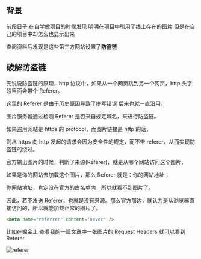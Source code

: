 ## 背景

前段日子 在自学做项目的时候发现 明明在项目中引用了线上存在的图片 但是在自己的项目中却怎么也显示出来

查阅资料后发现是这些第三方网站设置了**防盗链**

## 破解防盗链

先说说防盗链的原理，http 协议中，如果从一个网页跳到另一个网页，http 头字段里面会带个 Referer。

这里的 Referer 是由于历史原因导致了拼写错误 后来也就一直沿用。

图片服务器通过检测 Referer 是否来自规定域名，来进行防盗链。

如果盗用网站是 https 的 protocol，而图片链接是 http 的话，

则从 https 向 http 发起的请求会因为安全性的规定，而不带 referer，从而实现防盗链的绕过。

官方输出图片的时候，判断了来源(Referer)，就是从哪个网站访问这个图片，

如果是你的网站去加载这个图片，那么 Referer 就是：你的网站地址；

你网站地址，肯定没在官方的白名单内，所以就看不到图片了。

因此，若不发送 Referer，也就是没有来源。那么官方那边，就认为是从浏览器直接访问的，所以就能加载正常的图片了。

```html
<meta name="referrer" content="never" />
```

比如在掘金上 查看我的一篇文章中一张图片的 Request Headers 就可以看到 Referer

<img src="https://gitee.com/LuckyChou/blog-images/raw/master/js/referer.png" alt="referer" />
